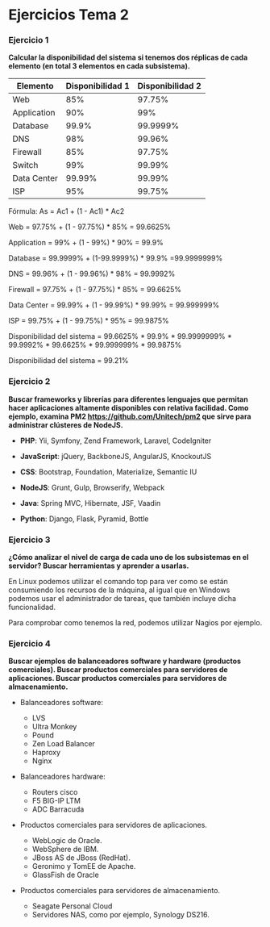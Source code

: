 # Ejercicios Tema 2
### Ejercicio 1

**Calcular la disponibilidad del sistema si tenemos dos réplicas de cada elemento (en total 3 elementos en cada subsistema).**

|	Elemento	| Disponibilidad 1 	| Disponibilidad 2 |
|---------------| ------------------| ----------------|
 Web        	| 85% 	      		| 97.75% 
 Application	| 90% 	      		| 99% 
 Database     	| 99.9% 	      	| 99.9999% 
 DNS          	| 98% 	      		| 99.96% 
 Firewall     	| 85%           	| 97.75% 
 Switch       	| 99%           	| 99.99% 
 Data Center  	| 99.99%       		| 99.99% 
 ISP          	| 95%          	 	| 99.75% 

Fórmula: As = Ac1 + (1 - Ac1) * Ac2

Web = 97.75% + (1 - 97.75%) * 85% = 99.6625% 

Application = 99% + (1 - 99%) * 90% = 99.9%

Database = 99.9999% + (1-99.9999%) * 99.9% =99.9999999%

DNS = 99.96% + (1 - 99.96%) * 98% = 99.9992%

Firewall = 97.75% + (1 - 97.75%) * 85% = 99.6625%

Data Center = 99.99% + (1 - 99.99%) * 99.99% = 99.999999%

ISP = 99.75% + (1 - 99.75%) * 95% = 99.9875%

Disponibilidad del sistema = 99.6625% * 99.9% * 99.9999999% * 99.9992% * 99.6625% * 99.999999% * 99.9875%

Disponibilidad del sistema = 99.21% 

### Ejercicio 2

**Buscar frameworks y librerías para diferentes lenguajes que permitan hacer aplicaciones altamente disponibles con relativa facilidad. Como ejemplo, examina PM2 https://github.com/Unitech/pm2 que sirve para administrar clústeres de NodeJS.**

- **PHP**: Yii, Symfony, Zend Framework, Laravel, CodeIgniter

- **JavaScript**: jQuery, BackboneJS, AngularJS, KnockoutJS

- **CSS**: Bootstrap, Foundation, Materialize, Semantic IU

- **NodeJS**: Grunt, Gulp, Browserify, Webpack

- **Java**: Spring MVC, Hibernate, JSF, Vaadin

- **Python**: Django, Flask, Pyramid, Bottle

### Ejercicio 3

**¿Cómo analizar el nivel de carga de cada uno de los subsistemas en el servidor? Buscar herramientas y aprender a usarlas.**

En Linux podemos utilizar el comando top para ver como se están consumiendo los recursos de la máquina, al igual que en Windows podemos usar el administrador de tareas, que también incluye dicha funcionalidad.

Para comprobar como tenemos la red, podemos utilizar Nagios por ejemplo.

### Ejercicio 4

**Buscar ejemplos de balanceadores software y hardware (productos comerciales). Buscar productos comerciales para servidores de aplicaciones. Buscar productos comerciales para servidores de almacenamiento.** 

- Balanceadores software:
	- LVS
	- Ultra Monkey
	- Pound
	- Zen Load Balancer
	- Haproxy
	- Nginx

- Balanceadores hardware:
	- Routers cisco
	- F5 BIG-IP LTM
	- ADC Barracuda

- Productos comerciales para servidores de aplicaciones.
	- WebLogic de Oracle.
	- WebSphere de IBM.
	- JBoss AS de JBoss (RedHat).
	- Geronimo y TomEE de Apache.
	- GlassFish de Oracle

- Productos comerciales para servidores de almacenamiento.
	- Seagate Personal Cloud
	- Servidores NAS, como por ejemplo, Synology DS216.